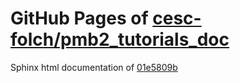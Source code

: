 GitHub Pages of [cesc-folch/pmb2_tutorials_doc](https://github.com/cesc-folch/pmb2_tutorials_doc.git)
===
Sphinx html documentation of [01e5809b](https://github.com/cesc-folch/pmb2_tutorials_doc/tree/01e5809b56eea92fc90ce3e015d1e367355c4bb4)
